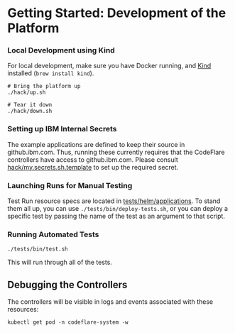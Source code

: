 # Getting Started: Development of the Platform

### Local Development using Kind

For local development, make sure you have Docker running, and
[Kind](https://kind.sigs.k8s.io/) installed (`brew install kind`).

```shell
# Bring the platform up
./hack/up.sh

# Tear it down
./hack/down.sh
```

### Setting up IBM Internal Secrets

The example applications are defined to keep their source in
github.ibm.com. Thus, running these currently requires that the
CodeFlare controllers have access to github.ibm.com. Please consult
[hack/my.secrets.sh.template](hack/my.secrets.sh.template) to set up
the required secret.

### Launching Runs for Manual Testing

Test Run resource specs are located in
[tests/helm/applications](tests/helm/applications). To stand them all
up, you can use `./tests/bin/deploy-tests.sh`, or you can deploy a
specific test by passing the name of the test as an argument to that
script.

### Running Automated Tests

```shell
./tests/bin/test.sh
```

This will run through all of the tests.

## Debugging the Controllers

The controllers will be visible in logs and events associated with
these resources:

```shell
kubectl get pod -n codeflare-system -w
```
